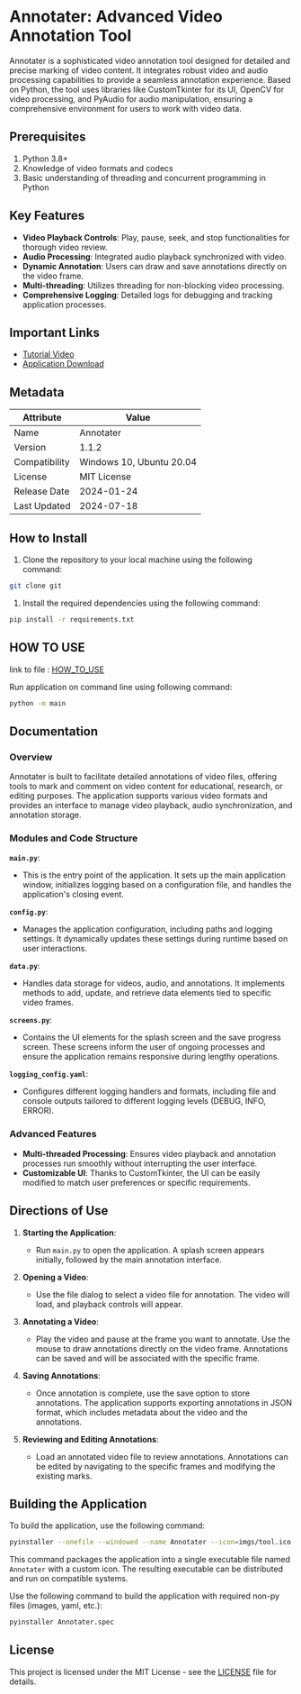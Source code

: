 # Annotater: Advanced Video Annotation Tool

Annotater is a sophisticated video annotation tool designed for detailed and precise marking of video content. It integrates robust video and audio processing capabilities to provide a seamless annotation experience. Based on Python, the tool uses libraries like CustomTkinter for its UI, OpenCV for video processing, and PyAudio for audio manipulation, ensuring a comprehensive environment for users to work with video data.

## Prerequisites

1. Python 3.8+
2. Knowledge of video formats and codecs
3. Basic understanding of threading and concurrent programming in Python

## Key Features

- **Video Playback Controls**: Play, pause, seek, and stop functionalities for thorough video review.
- **Audio Processing**: Integrated audio playback synchronized with video.
- **Dynamic Annotation**: Users can draw and save annotations directly on the video frame.
- **Multi-threading**: Utilizes threading for non-blocking video processing.
- **Comprehensive Logging**: Detailed logs for debugging and tracking application processes.

## Important Links

- [Tutorial Video](https://livejohnshopkins-my.sharepoint.com/:f:/g/personal/asandhu9_jh_edu/EqDDvLH7cRdLtwuIQk6TABwB9nD0e7UoKNdjALV_RTnEtg?e=Nq0M4p)
- [Application Download](https://livejohnshopkins-my.sharepoint.com/:f:/g/personal/asandhu9_jh_edu/Eh60kxJUMFZAgpDcLsQO2l0BQiqQNZ7frvEp0rdNiEJvBA?e=7hmr37)

## Metadata

| Attribute         | Value                                          |
|-------------------|------------------------------------------------|
| Name              | Annotater                                      |
| Version           | 1.1.2                                          |
| Compatibility     | Windows 10, Ubuntu 20.04                       |
| License           | MIT License                                    |
| Release Date      | 2024-01-24                                     |
| Last Updated      | 2024-07-18                                     |

## How to Install

1. Clone the repository to your local machine using the following command:

```bash
git clone git
```

1. Install the required dependencies using the following command:

```bash
pip install -r requirements.txt
```

## HOW TO USE

link to file : [HOW_TO_USE](https://github.com/angadsinghsandhu/Python-Video-Annotater/blob/main/HOW_TO_USE.pdf)

Run application on command line using following command:

```bash
python -m main
```

## Documentation

### Overview

Annotater is built to facilitate detailed annotations of video files, offering tools to mark and comment on video content for educational, research, or editing purposes. The application supports various video formats and provides an interface to manage video playback, audio synchronization, and annotation storage.

### Modules and Code Structure

**`main.py`**:

- This is the entry point of the application. It sets up the main application window, initializes logging based on a configuration file, and handles the application's closing event.

**`config.py`**:

- Manages the application configuration, including paths and logging settings. It dynamically updates these settings during runtime based on user interactions.

**`data.py`**:

- Handles data storage for videos, audio, and annotations. It implements methods to add, update, and retrieve data elements tied to specific video frames.

**`screens.py`**:

- Contains the UI elements for the splash screen and the save progress screen. These screens inform the user of ongoing processes and ensure the application remains responsive during lengthy operations.

**`logging_config.yaml`**:

- Configures different logging handlers and formats, including file and console outputs tailored to different logging levels (DEBUG, INFO, ERROR).

### Advanced Features

- **Multi-threaded Processing**: Ensures video playback and annotation processes run smoothly without interrupting the user interface.
- **Customizable UI**: Thanks to CustomTkinter, the UI can be easily modified to match user preferences or specific requirements.

## Directions of Use

1. **Starting the Application**:
   - Run `main.py` to open the application. A splash screen appears initially, followed by the main annotation interface.

2. **Opening a Video**:
   - Use the file dialog to select a video file for annotation. The video will load, and playback controls will appear.

3. **Annotating a Video**:
   - Play the video and pause at the frame you want to annotate. Use the mouse to draw annotations directly on the video frame. Annotations can be saved and will be associated with the specific frame.

4. **Saving Annotations**:
   - Once annotation is complete, use the save option to store annotations. The application supports exporting annotations in JSON format, which includes metadata about the video and the annotations.

5. **Reviewing and Editing Annotations**:
   - Load an annotated video file to review annotations. Annotations can be edited by navigating to the specific frames and modifying the existing marks.

## Building the Application

To build the application, use the following command:

```bash
pyinstaller --onefile --windowed --name Annotater --icon=imgs/tool.ico main.py
```

This command packages the application into a single executable file named `Annotater` with a custom icon. The resulting executable can be distributed and run on compatible systems.

Use the following command to build the application with required non-py files (images, yaml, etc.):

```bash
pyinstaller Annotater.spec
```

## License

This project is licensed under the MIT License - see the [LICENSE](LICENSE) file for details.
